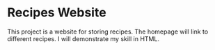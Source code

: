 # Recipes Website
This project is a website for storing recipes. The homepage will link to different recipes. I will demonstrate my skill in HTML.